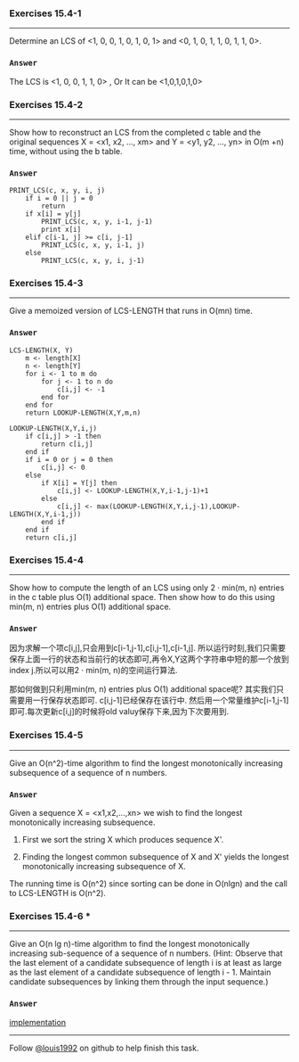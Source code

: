 ### Exercises 15.4-1
***
Determine an LCS of <1, 0, 0, 1, 0, 1, 0, 1> and <0, 1, 0, 1, 1, 0, 1, 1, 0>.

### `Answer`
The LCS is <1, 0, 0, 1, 1, 0> , Or It can be <1,0,1,0,1,0>



### Exercises 15.4-2
***
Show how to reconstruct an LCS from the completed c table and the original sequences X =
<x1, x2, ..., xm> and Y = <y1, y2, ..., yn> in O(m +n) time, without using the b table.

### `Answer`

	PRINT_LCS(c, x, y, i, j)
		if i = 0 || j = 0
			return
		if x[i] = y[j]
			PRINT_LCS(c, x, y, i-1, j-1)
			print x[i]
		elif c[i-1, j] >= c[i, j-1]
			PRINT_LCS(c, x, y, i-1, j)
		else
			PRINT_LCS(c, x, y, i, j-1)

### Exercises 15.4-3
***
Give a memoized version of LCS-LENGTH that runs in O(mn) time.

### `Answer`

	LCS-LENGTH(X, Y)
		m <- length[X]
		n <- length[Y]
		for i <- 1 to m do
			for j <- 1 to n do
				c[i,j] <- -1
			end for
		end for
		return LOOKUP-LENGTH(X,Y,m,n)
		
	LOOKUP-LENGTH(X,Y,i,j)
		if c[i,j] > -1 then
			return c[i,j]
		end if
		if i = 0 or j = 0 then
			c[i,j] <- 0
		else
			if X[i] = Y[j] then
				c[i,j] <- LOOKUP-LENGTH(X,Y,i-1,j-1)+1
			else
				c[i,j] <- max(LOOKUP-LENGTH(X,Y,i,j-1),LOOKUP-LENGTH(X,Y,i-1,j))
			end if
		end if
		return c[i,j]
		
### Exercises 15.4-4
***
Show how to compute the length of an LCS using only 2 · min(m, n) entries in the c table plus O(1) additional space. Then show how to do this using min(m, n) entries plus O(1) additional space.

### `Answer`
因为求解一个项c[i,j],只会用到c[i-1,j-1],c[i,j-1],c[i-1,j]. 所以运行时刻,我们只需要保存上面一行的状态和当前行的状态即可,再令X,Y这两个字符串中短的那一个放到index j.所以可以用2 · min(m, n)的空间运行算法.

那如何做到只利用min(m, n) entries plus O(1) additional space呢? 其实我们只需要用一行保存状态即可. c[i,j-1]已经保存在该行中. 然后用一个常量维护c[i-1,j-1]即可.每次更新c[i,j]的时候将old valuy保存下来,因为下次要用到.
			
### Exercises 15.4-5
***
Give an O(n^2)-time algorithm to find the longest monotonically increasing subsequence of a sequence of n numbers.

### `Answer`
Given a sequence X = <x1,x2,...,xn> we wish to find the longest monotonically increasing subsequence. 

1. First we sort the string X which produces sequence X'.

2. Finding the longest common subsequence of X and X' yields the longest monotonically increasing subsequence of X.

The running time is O(n^2) since sorting can be done in O(nlgn) and the call to LCS-LENGTH is O(n^2). 

### Exercises 15.4-6 *
***
Give an O(n lg n)-time algorithm to find the longest monotonically increasing sub-sequence of a sequence of n numbers. (Hint: Observe that the last element of a candidate subsequence of length i is at least as large as the last element of a candidate subsequence of length i - 1. Maintain candidate subsequences by linking them through the input sequence.)

### `Answer`
[implementation](./lincrs.cpp)

***
Follow [@louis1992](https://github.com/gzc) on github to help finish this task.


